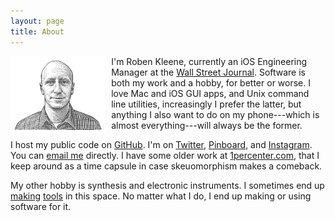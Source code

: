 ```yaml
---
layout: page
title: About
---
```


<img src="/assets/about-me.png" style="float: left; width: 30%; margin-right: 10px" alt="Roben Kleene" />

I'm Roben Kleene, currently an iOS Engineering Manager at the [Wall Street Journal](https://wsj.com/mobile). Software is both my work and a hobby, for better or worse. I love Mac and iOS GUI apps, and Unix command line utilities, increasingly I prefer the latter, but anything I also want to do on my phone---which is almost everything---will always be the former.

I host my public code on [GitHub](https://github.com/robenkleene). I'm on [Twitter](https://twitter.com/robenkleene), [Pinboard](https://pinboard.in/u:robenkleene), and [Instagram](https://www.instagram.com/robenkleene/). You can [email me](mailto:contact@robenkleene.com) directly. I have some older work at [1percenter.com](http://1percenter.com), that I keep around as a time capsule in case skeuomorphism makes a comeback.

My other hobby is synthesis and electronic instruments. I sometimes end up [making](https://github.com/robenkleene/euclidean-sequencer "Euclidean Sequencer") [tools](https://github.com/robenkleene/thwomp "Thwomp") in this space. No matter what I do, I end up making or using software for it.
